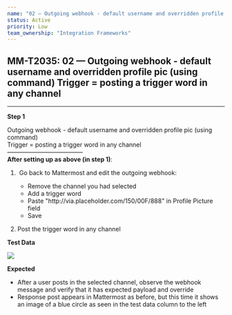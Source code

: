 ```yaml
---
name: "02 — Outgoing webhook - default username and overridden profile pic (using command) Trigger = posting a trigger word in any channel"
status: Active
priority: Low
team_ownership: "Integration Frameworks"
---
```


## MM-T2035: 02 — Outgoing webhook - default username and overridden profile pic (using command) Trigger = posting a trigger word in any channel

---

**Step 1**

Outgoing webhook - default username and overridden profile pic (using command)\
Trigger = posting a trigger word in any channel\
–––––––––––––––––––––––––\
**After setting up as above (in step 1)**:

1.  Go back to Mattermost and edit the outgoing webhook:

   - Remove the channel you had selected
   - Add a trigger word
   - Paste "http\://via.placeholder.com/150/00F/888" in Profile Picture field
   - Save

2. Post the trigger word in any channel

**Test Data**

![](https://smartbear-tm4j-prod-us-west-2-attachment-rich-text.s3.us-west-2.amazonaws.com/embedded-f3277290f945470c4add5d21ef3dc7ca7b74388fc7152bfb6b99ae58c66a95a8-1589885973662-1589885973662.png)

**Expected**

- After a user posts in the selected channel, observe the webhook message and verify that it has expected payload and override
- Response post appears in Mattermost as before, but this time it shows an image of a blue circle as seen in the test data column to the left
